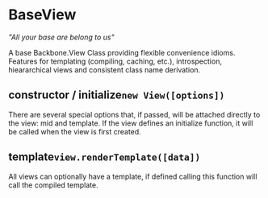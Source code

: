 # BaseView
*"All your base are belong to us"*

A base Backbone.View Class providing flexible convenience idioms. Features for templating (compiling, caching, etc.), introspection, hieararchical views and consistent class name derivation.

## constructor / initialize`new View([options])`
There are several special options that, if passed, will be attached directly to the view: mid and template. If the view defines an initialize function, it will be called when the view is first created. 

## template`view.renderTemplate([data])`

All views can optionally have a template, if defined calling this function will call the compiled template.  
 
